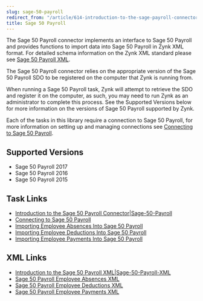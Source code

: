 ```yaml
---
slug: sage-50-payroll
redirect_from: "/article/614-introduction-to-the-sage-payroll-connector"
title: Sage 50 Payroll
---
```

The Sage 50 Payroll connector implements an interface to Sage 50 Payroll and provides functions to import data into Sage 50 Payroll in Zynk XML format. For detailed schema information on the Zynk XML standard please see [Sage 50 Payroll XML](sage-50-payroll-xml).

The Sage 50 Payroll connector relies on the appropriate version of the Sage 50 Payroll SDO to be registered on the computer that Zynk is running from. 

When running a Sage 50 Payroll task, Zynk will attempt to retrieve the SDO and register it on the computer, as such, you may need to run Zynk as an administrator to complete this process. See the Supported Versions below for more information on the versions of Sage 50 Payroll supported by Zynk. 

Each of the tasks in this library require a connection to Sage 50 Payroll, for more information on setting up and managing connections see [Connecting to Sage 50 Payroll](connecting-to-sage-50-payroll).

## Supported Versions
 * Sage 50 Payroll 2017 
 * Sage 50 Payroll 2016
 * Sage 50 Payroll 2015
 
## Task Links
- [Introduction to the Sage 50 Payroll Connector|Sage-50-Payroll](introduction-to-the-sage-50-payroll-connector|sage-50-payroll)
- [Connecting to Sage 50 Payroll](connecting-to-sage-50-payroll)
- [Importing Employee Absences Into Sage 50 Payroll](importing-employee-absences-into-sage-50-payroll)
- [Importing Employee Deductions Into Sage 50 Payroll](importing-employee-deductions-into-sage-50-payroll)
- [Importing Employee Payments Into Sage 50 Payroll](importing-employee-payments-into-sage-50-payroll)

## XML Links
- [Introduction to the Sage 50 Payroll XML|Sage-50-Payroll-XML](introduction-to-the-sage-50-payroll-xml|sage-50-payroll-xml)
- [Sage 50 Payroll Employee Absences XML](sage-50-payroll-employee-absences-xml)
- [Sage 50 Payroll Employee Deductions XML](sage-50-payroll-employee-deductions-xml)
- [Sage 50 Payroll Employee Payments XML](sage-50-payroll-employee-payments-xml)